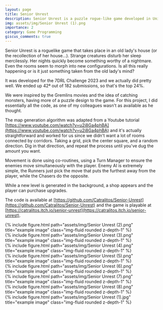 ```yaml
---
layout: page
title: Senior Unrest
description: Senior Unrest is a puzzle rogue-like game developed in Unity for the 7DRL Challenge 2023.
img: assets/img/Senior Unrest (1).png
importance: 2
category: Game Programming
giscus_comments: true
---
```


Senior Unrest is a roguelike game that takes place in an old lady's house (or the recollection of her house...). Strange creatures disturb her sleep mercilessly. Her nights quickly become something worthy of a nightmare. Even the rooms seem to morph into new configurations. Is all this really happening or is it just something taken from the old lady's mind?

It was developed for the 7DRL Challenge 2023 and we actually did pretty well. We ended up 42ª out of 182 submissions, so that's the top 24%.

We were inspired by the Gremlins movies and the idea of catching monsters, having more of a puzzle design to the game. For this project, I did essentially all the code, as one of my colleagues wasn't as available as he thought.

The map generation algorithm was adapted from a Youtube tutorial [https://www.youtube.com/watch?v=u2i8Ga4phBA](https://www.youtube.com/watch?v=u2i8Ga4phBA) and it's actually straightforward and worked for us since we didn't want a lot of rooms connected by corridors. Taking a grid, pick the center square, and a random direction. Dig in that direction, and repeat the process until you've dug the amount you want.

Movement is done using co-routines, using a Turn Manager to ensure the enemies move simultaneously with the player. Enemy AI is extremely simple, the Runners just pick the move that puts the furthest away from the player, while the Chasers do the opposite.

While a new level is generated in the background, a shop appears and the player can purchase upgrades.

The code is available at [https://github.com/Catralitos/Senior-Unrest](https://github.com/Catralitos/Senior-Unrest) and the game is playable at [https://catralitos.itch.io/senior-unrest](https://catralitos.itch.io/senior-unrest).

<div class="row">
    <div class="col-sm mt-3 mt-md-0">
        {% include figure.html path="assets/img/Senior Unrest (2).png" title="example image" class="img-fluid rounded z-depth-1" %}
    </div>
</div>

<div class="row">
    <div class="col-sm mt-3 mt-md-0">
        {% include figure.html path="assets/img/Senior Unrest (3).png" title="example image" class="img-fluid rounded z-depth-1" %}
    </div>
</div>

<div class="row">
    <div class="col-sm mt-3 mt-md-0">
        {% include figure.html path="assets/img/Senior Unrest (4).png" title="example image" class="img-fluid rounded z-depth-1" %}
    </div>
</div>

<div class="row">
    <div class="col-sm mt-3 mt-md-0">
        {% include figure.html path="assets/img/Senior Unrest (5).png" title="example image" class="img-fluid rounded z-depth-1" %}
    </div>
</div>

<div class="row">
    <div class="col-sm mt-3 mt-md-0">
        {% include figure.html path="assets/img/Senior Unrest (6).png" title="example image" class="img-fluid rounded z-depth-1" %}
    </div>
</div>

<div class="row">
    <div class="col-sm mt-3 mt-md-0">
        {% include figure.html path="assets/img/Senior Unrest (7).png" title="example image" class="img-fluid rounded z-depth-1" %}
    </div>
</div>

<div class="row">
    <div class="col-sm mt-3 mt-md-0">
        {% include figure.html path="assets/img/Senior Unrest (8).png" title="example image" class="img-fluid rounded z-depth-1" %}
    </div>
</div>

<div class="row">
    <div class="col-sm mt-3 mt-md-0">
        {% include figure.html path="assets/img/Senior Unrest (1).jpg" title="example image" class="img-fluid rounded z-depth-1" %}
    </div>
</div>